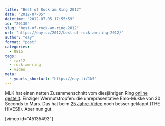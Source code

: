 ```yaml
---
title: "Best of Rock am Ring 2012"
date: "2012-07-05"
datetime: "2012-07-05 17:55:59"
id: "20130"
slug: "best-of-rock-am-ring-2012"
url: "https://eay.cc/2012/best-of-rock-am-ring-2012/"
author: "eay"
format: "post"
categories:
  - 0815
tags:
  - rar12
  - rock-am-ring
  - video
meta:
  - yourls_shorturl: "https://eay.li/1k5"
---
```


MLK hat einen netten Zusammenschnitt vom diesjährigen Ring [online gestellt](https://vimeo.com/45135493). Einziger Wermutstropfen: die unrepräsentative Emo-Mukke von 30 Seconds to Mars. Das hat beim [25 Jahre-Video](//eay.cc/2010/mini-doku-uber-25-jahre-rock-am-ring/) noch besser geklappt (THE HIVES!!). Aber nun gut.

\[vimeo id="45135493"\]
